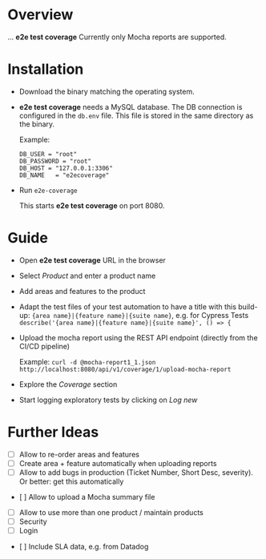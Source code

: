 # Overview
...
**e2e test coverage**
Currently only Mocha reports are supported.

# Installation
* Download the binary matching the operating system.
* **e2e test coverage** needs a MySQL database. The DB connection is configured in the ```db.env``` file. This file is stored in the same directory as the binary.

  Example:
  ```
  DB_USER = "root"
  DB_PASSWORD = "root"
  DB_HOST = "127.0.0.1:3306"
  DB_NAME   = "e2ecoverage"
  ```
* Run ```e2e-coverage```

  This starts **e2e test coverage** on port 8080. 

# Guide 
* Open **e2e test coverage** URL in the browser
* Select _Product_ and enter a product name
* Add areas and features to the product
* Adapt the test files of your test automation to have a title with this build-up: ```{area name}|{feature name}|{suite name}```, e.g. for Cypress Tests ```describe('{area name}|{feature name}|{suite name}', () => {```
* Upload the mocha report using the REST API endpoint (directly from the CI/CD pipeline)

  Example:
  ```curl -d @mocha-report1_1.json http://localhost:8080/api/v1/coverage/1/upload-mocha-report```
* Explore the _Coverage_ section
* Start logging exploratory tests by clicking on _Log new_


# Further Ideas
- [ ] Allow to re-order areas and features
- [ ] Create area + feature automatically when uploading reports
- [ ] Allow to add bugs in production (Ticket Number, Short Desc, severity). Or better: get this automatically
- [ ] Allow to upload a Mocha summary file
- [ ] Allow to use more than one product / maintain products
- [ ] Security
- [ ] Login
- [ ] Include SLA data, e.g. from Datadog